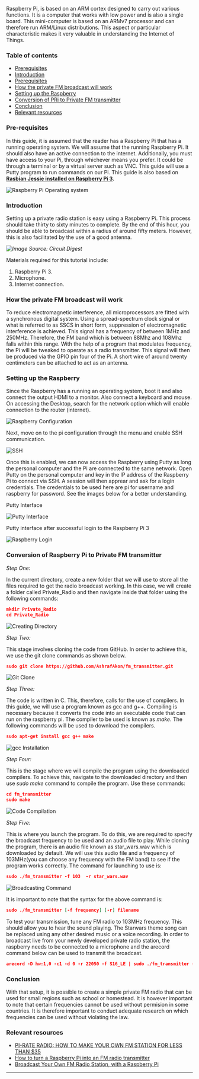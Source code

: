 Raspberry Pi, is based on an ARM cortex designed to carry out various functions. It is a computer that works with low power and is also a single board. This mini-computer is based on an ARMv7 processor and can therefore run ARM/Linux distributions. This aspect or particular characteristic makes it very valuable in understanding the Internet of Things.
<!--more-->

### Table of contents
- [Prerequisites](#prerequisites)
- [Introduction](#introduction)
- [Prerequisites](#prerequisites)
- [How the private FM broadcast will work](#how-the-private-fm-broadcast-will-work)
- [Setting up the Raspberry](#setting-up-the-raspberry)
- [Conversion of PRi to Private FM transmitter](#conversion-of-pri-to-private-fm-transmitter)
- [Conclusion](#conclusion)
- [Relevant resources](#relevant-resources)

### Pre-requisites
In this guide, it is assumed that the reader has a Raspberry Pi that has a running operating system. We will assume that the running Raspberry Pi. It should also have an active connection to the internet. Additionally, you must have access to your Pi, through whichever means you prefer. It could be through a terminal or by a virtual server such as VNC. This guide will use a Putty program to run commands on our Pi. This guide is also based on [**Rasbian Jessie installed on Raspberry Pi 3**](https://howchoo.com/pi/how-to-install-raspbian-jessie-on-the-raspberry-pi). 

![Raspberry Pi Operating system](/engineering-education/broadcasting-a-pirate-fm-radio-station-using-a-raspberry-pi/os.jpg)

### Introduction
Setting up a private radio station is easy using a Raspberry Pi. This process should take thirty to sixty minutes to complete. By the end of this hour, you should be able to broadcast within a radius of around fifty meters. However, this is also facilitated by the use of a good antenna. 

*![Image Source: Circuit Digest](https://circuitdigest.com/sites/default/files/inlineimages/u/Raspberry-Pi-FM-Radio-Transmitter-hardware.jpg)*

Materials required for this tutorial include:
1.	Raspberry Pi 3.
2.	Microphone.
3.	Internet connection.

### How the private FM broadcast will work
To reduce electromagnetic interference, all microprocessors are fitted with a synchronous digital system. Using a spread-spectrum clock signal or what is referred to as SSCS in short form, suppression of electromagnetic interference is achieved. This signal has a frequency of between 1MHz and 250MHz. Therefore, the FM band which is between 88Mhz and 108Mhz falls within this range. With the help of a program that modulates frequency, the Pi will be tweaked to operate as a radio transmitter. This signal will then be produced via the GPIO pin four of the Pi. A short wire of around twenty centimeters can be attached to act as an antenna.

### Setting up the Raspberry
Since the Raspberry has a running an operating system, boot it and also connect the output HDMI to a monitor. Also connect a keyboard and mouse. On accessing the Desktop, search for the network option which will enable connection to the router (internet). 

![Raspberry Configuration](/engineering-education/broadcasting-a-pirate-fm-radio-station-using-a-raspberry-pi/configuration.jpg)

Next, move on to the pi configuration through the menu and enable SSH communication. 

![SSH](/engineering-education/broadcasting-a-pirate-fm-radio-station-using-a-raspberry-pi/SSH_enabled.jpg)

Once this is enabled, we can now access the Raspberry using Putty as long the personal computer and the Pi are connected to the same network. Open Putty on the personal computer and key in the IP address of the Raspberry Pi to connect via SSH. A session will then apprear and ask for a login credentials. The credentials to be used here are pi for username and raspberry for password. See the images below for a better understanding.

Putty Interface

![Putty Interface](/engineering-education/broadcasting-a-pirate-fm-radio-station-using-a-raspberry-pi/putty.jpg)

Putty interface after successful login to the Raspberry Pi 3

![Raspberry Login](/engineering-education/broadcasting-a-pirate-fm-radio-station-using-a-raspberry-pi/puttylogin.jpg)


### Conversion of Raspberry Pi to Private FM transmitter
*Step One:*

In the current directory, create a new folder that we will use to store all the files required to get the radio broadcast working. In this case, we will create a folder called Private_Radio and then navigate inside that folder using the following commands:
```JSON
mkdir Private_Radio
cd Private_Radio
```
![Creating Directory](/engineering-education/broadcasting-a-pirate-fm-radio-station-using-a-raspberry-pi/mkdir.jpg)

*Step Two:*

This stage involves cloning the code from GitHub. In order to achieve this, we use the git clone commands as shown below.
```JSON
sudo git clone https://github.com/AshrafAkon/fm_transmitter.git
```
![Git Clone](/engineering-education/broadcasting-a-pirate-fm-radio-station-using-a-raspberry-pi/gitclone.jpg)

*Step Three:*

The code is written in C. This, therefore, calls for the use of compilers. In this guide, we will use a program known as gcc and g++. Compiling is necessary because it converts the code into an executable code that can run on the raspberry pi. The compiler to be used is known as *make*. The following commands will be used to download the compilers.
```JSON
sudo apt-get install gcc g++ make
```
![gcc Installation](/engineering-education/broadcasting-a-pirate-fm-radio-station-using-a-raspberry-pi/gcc_install.jpg)

*Step Four:*

This is the stage where we will compile the program using the downloaded compilers. To achieve this, navigate to the downloaded directory and then use *sudo make* command to compile the program. Use these commands:
```JSON
cd fm_transmitter
sudo make
```
![Code Compilation](/engineering-education/broadcasting-a-pirate-fm-radio-station-using-a-raspberry-pi/sudomake.jpg)

*Step Five:*

This is where you launch the program. To do this, we are required to specify the broadcast frequency to be used and an audio file to play. While cloning the program, there is an audio file known as star_wars.wav which is downloaded by default. We will use this audio file and a frequency of 103MHz(you can choose any frequency with the FM band) to see if the program works correctly. The command for launching to use is:
```JSON
sudo ./fm_transmitter -f 103  -r star_wars.wav
```
![Broadcasting Command](/engineering-education/broadcasting-a-pirate-fm-radio-station-using-a-raspberry-pi/play_audio.jpg)

It is important to note that the syntax for the above command is: 
```JSON
sudo ./fm_transmitter [-f frequency] [-r] filename
```
To test your transmission, tune any FM radio to 103MHz frequency. This should allow you to hear the sound playing. The Starwars theme song can be replaced using any other desired music or a voice recording. 
In order to broadcast live from your newly developed private radio station, the raspberry needs to be connected to a microphone and the arecord command below can be used to transmit the broadcast. 

```JSON
arecord -D hw:1,0 -c1 -d 0 -r 22050 -f S16_LE | sudo ./fm_transmitter -f 103 -
```

### Conclusion
With that setup, it is possible to create a simple private FM radio that can be used for small regions such as school or homestead. It is however important to note that certain frequencies cannot be used without permision in some countries. It is therefore important to conduct adequate research on which frequencies can be used without violating the law.

### Relevant resources
- [PI-RATE RADIO: HOW TO MAKE YOUR OWN FM STATION FOR LESS THAN $35](https://www.theverge.com/2019/11/26/20981630/raspberry-pi-pirate-radio-fm-station-35-dollars-diy)
- [How to turn a Raspberry Pi into an FM radio transmitter](https://www.networkworld.com/article/2999977/how-to-turn-a-raspberry-pi-into-an-fm-radio-transmitter.html)
- [Broadcast Your Own FM Radio Station, with a Raspberry Pi](https://www.makeuseof.com/tag/broadcast-fm-radio-station-raspberry-pi/)
---



